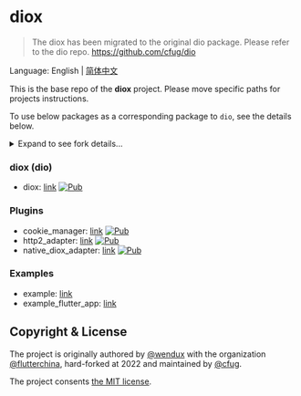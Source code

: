 # diox

> The diox has been migrated to the original dio package. Please refer to the dio repo.
> https://github.com/cfug/dio

Language: English | [简体中文](README-ZH.md)

This is the base repo of the **diox** project.
Please move specific paths for projects instructions.

To use below packages as a corresponding package to `dio`,
see the details below.

<details>
<summary>Expand to see fork details...</summary>

`diox` is developed based on the code base of `dio`
([@ac78e61](https://github.com/flutterchina/dio/commit/ac78e6151e1736f945cb9b215bbcfac230e19cf1)),
it can be used as a fork of `dio` theoretically with the `dio` branch.
However, our goal is not to role as a fork,
and `diox` also includes breaking changes during the development.
You'll need a few steps to migrate to whether the new fork and the new `diox`.

If you use it as a fork:
1. Use `dependency_overrides` in your `pubspec.yaml`:
   ```yaml
   dependency_overrides:
     dio: # Change to other names if you're using plugins.
       git:
         url: https://github.com/cfug/diox
         path: dio/ # Change to other paths if you're using plugins.
         ref: dio
   ```
2. Migrate the breaking changes according to [the migration guide](dio/migration_guide.md).
3. Now you can continue to `import 'package:dio/dio.dart';`.

Still, we prefer to use `diox` directly since the fork will
**only maintain for the first 6 months** according to our announcement,
then it will be deprecated.

The dio branch will be synced (cherry-pick commits) before every release of packages.

</details>

### diox (dio)

- diox: [link](dio)
  [![Pub](https://img.shields.io/pub/v/diox.svg?label=dev&include_prereleases)](https://pub.dev/packages/diox)

### Plugins

- cookie_manager: [link](plugins/cookie_manager)
  [![Pub](https://img.shields.io/pub/v/diox_cookie_manager.svg?label=dev&include_prereleases)](https://pub.dev/packages/diox_cookie_manager)
- http2_adapter: [link](plugins/http2_adapter)
  [![Pub](https://img.shields.io/pub/v/diox_http2_adapter.svg?label=dev&include_prereleases)](https://pub.dev/packages/diox_http2_adapter)
- native_diox_adapter: [link](plugins/native_diox_adapter)
  [![Pub](https://img.shields.io/pub/v/native_diox_adapter.svg?label=dev&include_prereleases)](https://pub.dev/packages/native_diox_adapter)

### Examples

- example: [link](example)
- example_flutter_app: [link](example_flutter_app)

## Copyright & License

The project is originally authored by
[@wendux](https://github.com/wendux)
with the organization
[@flutterchina](https://github.com/flutterchina),
hard-forked at 2022 and maintained by
[@cfug](https://github.com/cfug).

The project consents [the MIT license](LICENSE).
